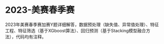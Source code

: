 # 2023-美赛春季赛
2023年美赛春季赛加赛Y题详细解答，数据预处理（缺失值、异常值处理）、特征工程、特征筛选（基于XGboost算法）、回归预测（基于Stacking模型融合方法），代码均有注释。
